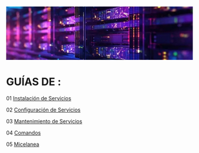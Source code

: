 ![](assets/2024-07-09-08-54-36-baner_gti.jpg)

# GUÍAS DE :

01 [Instalación de Servicios](https://github.com/GorillaTi/guias/tree/main/01_Instalar_Servicios)

02 [Configuración de Servicios](https://github.com/GorillaTi/guias/tree/main/02_Configuracion_Servicios)

03 [Mantenimiento de Servicios](https://github.com/GorillaTi/guias/tree/main/03_Guias_Mantenimiento)

04 [Comandos](https://github.com/GorillaTi/Guias/tree/main/04_Linux)

05 [Micelanea](https://github.com/GorillaTi/Guias/tree/main/05_Micelanea)
